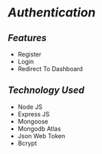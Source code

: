 # _Authentication_

## _Features_
- Register
- Login
- Redirect To Dashboard

## _Technology Used_
- Node JS
- Express JS
- Mongoose
- Mongodb Atlas
- Json Web Token
- Bcrypt 

